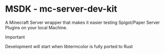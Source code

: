 # MSDK - mc-server-dev-kit

A Minecraft Server wrapper that makes it easier testing Spigot/Paper Server Plugins on your local Machine.

>[!IMPORTANT]
>Development will start when libtermcolor is fully ported to Rust
